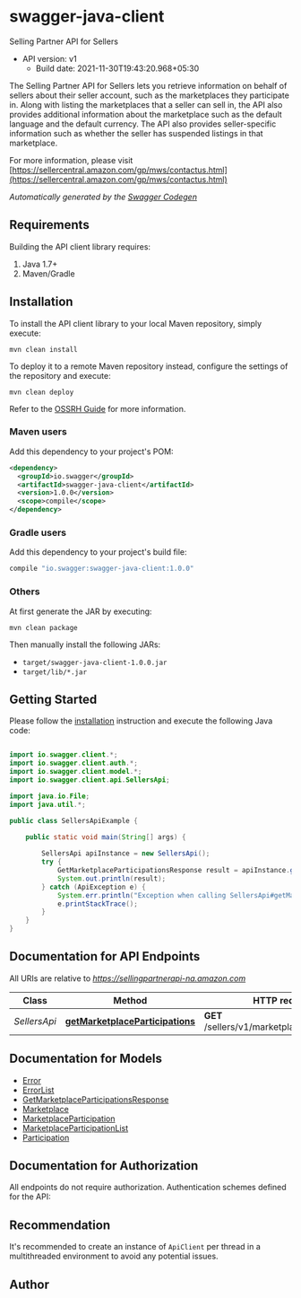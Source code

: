 # swagger-java-client

Selling Partner API for Sellers
- API version: v1
  - Build date: 2021-11-30T19:43:20.968+05:30

The Selling Partner API for Sellers lets you retrieve information on behalf of sellers about their seller account, such as the marketplaces they participate in. Along with listing the marketplaces that a seller can sell in, the API also provides additional information about the marketplace such as the default language and the default currency. The API also provides seller-specific information such as whether the seller has suspended listings in that marketplace.

  For more information, please visit [https://sellercentral.amazon.com/gp/mws/contactus.html](https://sellercentral.amazon.com/gp/mws/contactus.html)

*Automatically generated by the [Swagger Codegen](https://github.com/swagger-api/swagger-codegen)*


## Requirements

Building the API client library requires:
1. Java 1.7+
2. Maven/Gradle

## Installation

To install the API client library to your local Maven repository, simply execute:

```shell
mvn clean install
```

To deploy it to a remote Maven repository instead, configure the settings of the repository and execute:

```shell
mvn clean deploy
```

Refer to the [OSSRH Guide](http://central.sonatype.org/pages/ossrh-guide.html) for more information.

### Maven users

Add this dependency to your project's POM:

```xml
<dependency>
  <groupId>io.swagger</groupId>
  <artifactId>swagger-java-client</artifactId>
  <version>1.0.0</version>
  <scope>compile</scope>
</dependency>
```

### Gradle users

Add this dependency to your project's build file:

```groovy
compile "io.swagger:swagger-java-client:1.0.0"
```

### Others

At first generate the JAR by executing:

```shell
mvn clean package
```

Then manually install the following JARs:

* `target/swagger-java-client-1.0.0.jar`
* `target/lib/*.jar`

## Getting Started

Please follow the [installation](#installation) instruction and execute the following Java code:

```java

import io.swagger.client.*;
import io.swagger.client.auth.*;
import io.swagger.client.model.*;
import io.swagger.client.api.SellersApi;

import java.io.File;
import java.util.*;

public class SellersApiExample {

    public static void main(String[] args) {
        
        SellersApi apiInstance = new SellersApi();
        try {
            GetMarketplaceParticipationsResponse result = apiInstance.getMarketplaceParticipations();
            System.out.println(result);
        } catch (ApiException e) {
            System.err.println("Exception when calling SellersApi#getMarketplaceParticipations");
            e.printStackTrace();
        }
    }
}

```

## Documentation for API Endpoints

All URIs are relative to *https://sellingpartnerapi-na.amazon.com*

Class | Method | HTTP request | Description
------------ | ------------- | ------------- | -------------
*SellersApi* | [**getMarketplaceParticipations**](docs/SellersApi.md#getMarketplaceParticipations) | **GET** /sellers/v1/marketplaceParticipations | 


## Documentation for Models

 - [Error](docs/Error.md)
 - [ErrorList](docs/ErrorList.md)
 - [GetMarketplaceParticipationsResponse](docs/GetMarketplaceParticipationsResponse.md)
 - [Marketplace](docs/Marketplace.md)
 - [MarketplaceParticipation](docs/MarketplaceParticipation.md)
 - [MarketplaceParticipationList](docs/MarketplaceParticipationList.md)
 - [Participation](docs/Participation.md)


## Documentation for Authorization

All endpoints do not require authorization.
Authentication schemes defined for the API:

## Recommendation

It's recommended to create an instance of `ApiClient` per thread in a multithreaded environment to avoid any potential issues.

## Author



